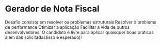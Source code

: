 # Gerador de Nota Fiscal

Desafio consiste em resolver os problemas estruturais
Resolver o problema de performance
Otimizar a aplicação
Facilitar a vida de outros desenvolvedores.
O candidato é livre para aplicar quaisquer boas práticas além das solicitadas(isso é esperado)!


